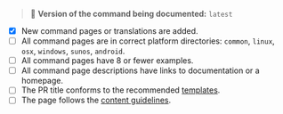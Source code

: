 <!--
Thank you for contributing!
Please fill in the following checklist, removing items that do not apply.
See also https://github.com/tldr-pages/tldr/blob/main/CONTRIBUTING.md
-->

> :green_book: **Version of the command being documented:** `latest`
<!-- Replace `latest` with a concreete version when you know it exactly. -->

- [x] New command pages or translations are added. <!-- Uncheck if you modify Tl;Dr tooling such as CI. -->
- [ ] All command pages are in correct platform directories: `common`, `linux`, `osx`, `windows`, `sunos`, `android`. <!-- Check when you are sure in it. -->
- [ ] All command pages have 8 or fewer examples.
- [ ] All command page descriptions have links to documentation or a homepage.
- [ ] The PR title conforms to the recommended [templates](/tldr-pages/tldr/blob/main/CONTRIBUTING.md#commit-message). <!-- Check when you are sure in it. -->
- [ ] The page follows the [content guidelines](/tldr-pages/tldr/blob/main/CONTRIBUTING.md#guidelines). <!-- Check when you are sure in it. -->
